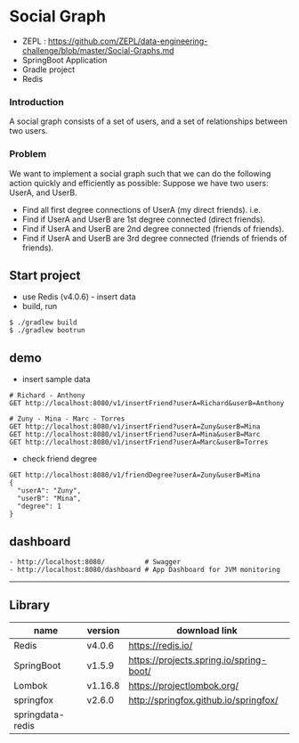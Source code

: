 # Social Graph
- ZEPL : https://github.com/ZEPL/data-engineering-challenge/blob/master/Social-Graphs.md
- SpringBoot Application
- Gradle project
- Redis

### Introduction
A social graph consists of a set of users, and a set of relationships between two users.

### Problem
We want to implement a social graph such that we can do the following action quickly and efficiently as possible:
Suppose we have two users: UserA, and UserB. 
- Find all first degree connections of UserA (my direct friends). i.e.
- Find if UserA and UserB are 1st degree connected (direct friends).
- Find if UserA and UserB are 2nd degree connected (friends of friends).
- Find if UserA and UserB are 3rd degree connected (friends of friends of friends).

## Start project
- use Redis (v4.0.6) - insert data
- build, run
```
$ ./gradlew build
$ ./gradlew bootrun
```

## demo
- insert sample data
```
# Richard - Anthony
GET http://localhost:8080/v1/insertFriend?userA=Richard&userB=Anthony

# Zuny - Mina - Marc - Torres
GET http://localhost:8080/v1/insertFriend?userA=Zuny&userB=Mina
GET http://localhost:8080/v1/insertFriend?userA=Mina&userB=Marc
GET http://localhost:8080/v1/insertFriend?userA=Marc&userB=Torres
```
- check friend degree
```
GET http://localhost:8080/v1/friendDegree?userA=Zuny&userB=Mina
{
  "userA": "Zuny",
  "userB": "Mina",
  "degree": 1
}
```

## dashboard
```
- http://localhost:8080/          # Swagger
- http://localhost:8080/dashboard # App Dashboard for JVM monitoring
```

---
## Library
| name | version  | download link |
| --- | --- | --- |
| Redis | v4.0.6 | https://redis.io/ |
| SpringBoot | v1.5.9 | https://projects.spring.io/spring-boot/ |
| Lombok | v1.16.8 | https://projectlombok.org/ |
| springfox | v2.6.0 | http://springfox.github.io/springfox/ |
| springdata-redis | | |



